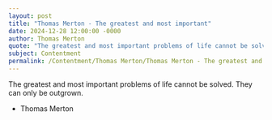 ```yaml
---
layout: post
title: "Thomas Merton - The greatest and most important"
date: 2024-12-28 12:00:00 -0000
author: Thomas Merton
quote: "The greatest and most important problems of life cannot be solved. They can only be outgrown."
subject: Contentment
permalink: /Contentment/Thomas Merton/Thomas Merton - The greatest and most important
---
```


The greatest and most important problems of life cannot be solved. They can only be outgrown.

- Thomas Merton

